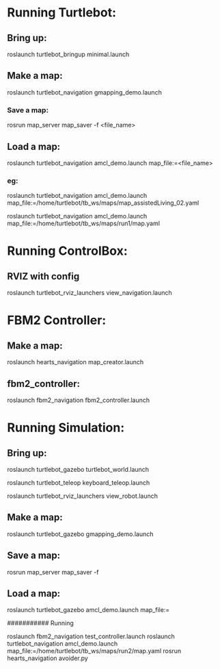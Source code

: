 

# Running Turtlebot:

## Bring up:

roslaunch turtlebot_bringup minimal.launch

## Make a map:

roslaunch turtlebot_navigation gmapping_demo.launch

### Save a map:

rosrun map_server map_saver -f <file_name>

## Load a map:
roslaunch turtlebot_navigation amcl_demo.launch map_file:=<file_name>

### eg:
roslaunch turtlebot_navigation amcl_demo.launch map_file:=/home/turtlebot/tb_ws/maps/map_assistedLiving_02.yaml

roslaunch turtlebot_navigation amcl_demo.launch map_file:=/home/turtlebot/tb_ws/maps/run1/map.yaml
# Running ControlBox:

## RVIZ with config
roslaunch turtlebot_rviz_launchers view_navigation.launch


# FBM2 Controller:

## Make a map:

roslaunch hearts_navigation map_creator.launch

## fbm2_controller:

roslaunch fbm2_navigation fbm2_controller.launch


# Running Simulation:

## Bring up:

roslaunch turtlebot_gazebo turtlebot_world.launch

roslaunch turtlebot_teleop keyboard_teleop.launch

roslaunch turtlebot_rviz_launchers view_robot.launch

## Make a map:

roslaunch turtlebot_gazebo gmapping_demo.launch

## Save a map:

rosrun map_server map_saver -f <your map name>

## Load a map:

roslaunch turtlebot_gazebo amcl_demo.launch map_file:=<full path to your map YAML file>




########### Running

roslaunch fbm2_navigation test_controller.launch
roslaunch turtlebot_navigation amcl_demo.launch map_file:=/home/turtlebot/tb_ws/maps/run2/map.yaml
rosrun hearts_navigation avoider.py

